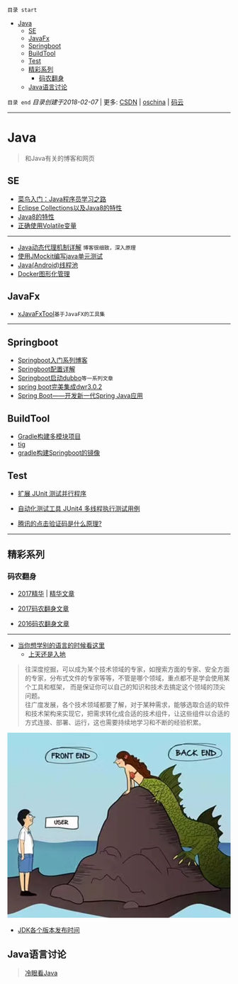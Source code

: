 `目录 start`
 
- [Java](#java)
    - [SE](#se)
    - [JavaFx](#javafx)
    - [Springboot](#springboot)
    - [BuildTool](#buildtool)
    - [Test](#test)
    - [精彩系列](#精彩系列)
        - [码农翻身](#码农翻身)
    - [Java语言讨论](#java语言讨论)

`目录 end` *目录创建于2018-02-07* | 更多: [CSDN](http://blog.csdn.net/kcp606) | [oschina](https://my.oschina.net/kcp1104) | [码云](https://gitee.com/kcp1104) 
****************************************
# Java
> 和Java有关的博客和网页  
 
## SE
- [ 菜鸟入门：Java程序员学习之路 ](http://blog.csdn.net/zzp16/article/details/5614588)
- [Eclipse Collections以及Java8的特性](http://www.infoq.com/cn/articles/eclipse-collections?utm_campaign=rightbar_v2&utm_source=infoq&utm_medium=articles_link&utm_content=link_text)
- [Java8的特性](http://www.jb51.net/article/48304.htm)
- [正确使用Volatile变量](https://www.ibm.com/developerworks/cn/java/j-jtp06197.html)

***************
- [Java动态代理机制详解](http://blog.csdn.net/luanlouis/article/details/24589193) `博客很细致，深入原理`
- [使用JMockit编写java单元测试](http://blog.csdn.net/chjttony/article/details/17838693)
- [Java(Android)线程池](http://www.trinea.cn/android/java-android-thread-pool/)
- [Docker图形化管理](http://blog.liuker.cn/index.php/docker/31.html)


## JavaFx
- [xJavaFxTool](https://gitee.com/xwintop/xJavaFxTool)`基于JavaFX的工具集`

*****
## Springboot
- [Springboot入门系列博客](http://www.cnblogs.com/page12/p/7899380.html)
- [Springboot配置详解](https://segmentfault.com/a/1190000004315890)
- [Springboot启动dubbo](https://coderknock.com/blog/2017/03/01/spring%20boot%E5%90%AF%E5%8A%A8dubbo.html)`等一系列文章`
- [spring boot完美集成dwr3.0.2](http://blog.csdn.net/melody_susan/article/details/78659696)
- [Spring Boot——开发新一代Spring Java应用](https://www.tianmaying.com/tutorial/spring-boot-overview)

## BuildTool
- [Gradle构建多模块项目](http://blog.javachen.com/2015/01/07/build-multi-module-project-with-gradle.html)
- [tig](http://blog.csdn.net/willwcw/article/details/46517331)
- [gradle构建Springboot的镜像](http://www.jianshu.com/p/0dac3ae2a2c9)

## Test
- [扩展 JUnit 测试并行程序](https://www.ibm.com/developerworks/cn/java/j-lo-junit-ext/)
- [自动化测试工具 JUnit4 多线程执行测试用例](https://testerhome.com/topics/2502)

- [腾讯的点击验证码是什么原理?](https://www.zhihu.com/question/40564744)
*****************
## 精彩系列
### 码农翻身
- [2017精华](http://chuansong.me/n/1501046251110) | [精华文章](http://blog.csdn.net/fanpeihua123/article/details/58151161)

- [2017码农翻身文章](https://mp.weixin.qq.com/s?__biz=MzAxOTc0NzExNg==&mid=2665514184&idx=1&sn=3ace64c3a9eba2adf1ef94406e2ebf2b&chksm=80d67c8bb7a1f59d556bd7478626a4674ff07021726f84b4681b41ad7c6dbb4cfcf687dcf00a&scene=21#wechat_redirect)
- [2016码农翻身文章](https://mp.weixin.qq.com/s?__biz=MzAxOTc0NzExNg==&mid=2665513504&idx=1&sn=25dd6420e3056101dd3f6fdaedacaa2a&chksm=80d67a63b7a1f37572a5159ff6f53810467c15c8beec94770e8360c45f45036360d77755ee78&scene=21#wechat_redirect)


*****
- [当你想学别的语言的时候看这里](https://segmentfault.com/q/1010000004701437)
    - [上天还是入地](https://mp.weixin.qq.com/s?__biz=MzAxOTc0NzExNg==&mid=2665513899&idx=1&sn=3cc7e1721c3533e0f83bea906b8e1be5&chksm=80d67be8b7a1f2fe9da014603f0b94e231773a38151d7160c5d210e17de41f67ffe55e03f422&scene=21#wechat_redirect)
> 往深度挖掘，可以成为某个技术领域的专家，如搜索方面的专家、安全方面的专家，分布式文件的专家等等，不管是哪个领域，重点都不是学会使用某个工具和框架， 而是保证你可以自己的知识和技术去搞定这个领域的顶尖问题。  
往广度发展，各个技术领域都要了解，对于某种需求，能够选取合适的软件和技术架构来实现它，把需求转化成合适的技术组件，让这些组件以合适的方式连接、部署、运行，这也需要持续地学习和不断的经验积累。

![前后端](https://raw.githubusercontent.com/Kuangcp/ImageRepos/master/Image/fun/640.webp)

- [JDK各个版本发布时间](http://blog.csdn.net/tanxinwhu/article/details/6969086)

## Java语言讨论
> [冷眼看Java](http://swiftlet.net/archives/2530)